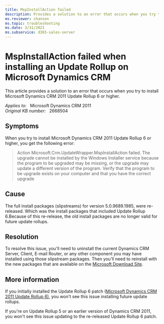 ```yaml
---
title: MspInstallAction failed
description: Provides a solution to an error that occurs when you try to install Microsoft Dynamics CRM 2011 Update Rollup 6 or higher.
ms.reviewer: chanson
ms.topic: troubleshooting
ms.date: 3/31/2021
ms.subservice: d365-sales-server
---
```

# MspInstallAction failed when installing an Update Rollup on Microsoft Dynamics CRM

This article provides a solution to an error that occurs when you try to install Microsoft Dynamics CRM 2011 Update Rollup 6 or higher.

_Applies to:_ &nbsp; Microsoft Dynamics CRM 2011  
_Original KB number:_ &nbsp; 2668504

## Symptoms

When you try to install Microsoft Dynamics CRM 2011 Update Rollup 6 or higher, you get the following error:

> Action Microsoft.Crm.UpdateWrapper.MspInstallAction failed. The upgrade cannot be installed by the Windows Installer service because the program to be upgraded may be missing, or the upgrade may update a different version of the program. Verify that the program to be upgrade exists on your computer and that you have the correct upgrade

## Cause

The full install packages (slipstreams) for version 5.0.9689.1985, were re-released. Which was the install packages that included Update Rollup 6.Because of this re-release, the old install packages are no longer valid for future update rollups.

## Resolution

To resolve this issue, you'll need to uninstall the current Dynamics CRM Server, Client, E-mail Router, or any other component you may have installed using those slipstream packages. Then you'll need to reinstall with the new packages that are available on the [Microsoft Download Site](https://www.microsoft.com/download).

## More information

If you initially installed the Update Rollup 6 patch ([Microsoft Dynamics CRM 2011 Update Rollup 6)](https://support.microsoft.com/help/2600640), you won't see this issue installing future update rollups.

If you're on Update Rollup 5 or an earlier version of Dynamics CRM 2011, you won't see this issue updating to the re-released Update Rollup 6 patch.
